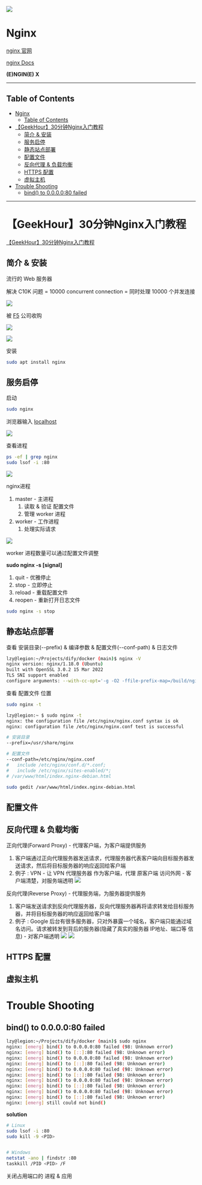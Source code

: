 ![](Pics/nginx000.png)

# Nginx

[nginx 官网](https://nginx.org/en/)

[nginx Docs](https://docs.nginx.com/)

**(E)NGIN(E) X**

---

## Table of Contents

- [Nginx](#nginx)
  - [Table of Contents](#table-of-contents)
- [【GeekHour】30分钟Nginx入门教程](#geekhour30分钟nginx入门教程)
  - [简介 \& 安装](#简介--安装)
  - [服务启停](#服务启停)
  - [静态站点部署](#静态站点部署)
  - [配置文件](#配置文件)
  - [反向代理 \& 负载均衡](#反向代理--负载均衡)
  - [HTTPS 配置](#https-配置)
  - [虚拟主机](#虚拟主机)
- [Trouble Shooting](#trouble-shooting)
  - [bind() to 0.0.0.0:80 failed](#bind-to-000080-failed)

---

# 【GeekHour】30分钟Nginx入门教程

[【GeekHour】30分钟Nginx入门教程](https://www.bilibili.com/video/BV1mz4y1n7PQ/)

## 简介 & 安装

流行的 Web 服务器

解决 C10K 问题 = 10000 concurrent connection = 同时处理 10000 个并发连接

![](Pics/nginx001.png)

被 [F5](https://www.f5.com/) 公司收购

![](Pics/f5-logo.svg)

![](Pics/nginx007.png)

安装

```bash
sudo apt install nginx
```

## 服务启停

启动

```bash
sudo nginx
```

浏览器输入 [localhost](http://localhost/)

![](Pics/nginx004.png)



查看进程

```bash
ps -ef | grep nginx
sudo lsof -i :80
```
![](Pics/nginx002.png)

nginx进程
1. master - 主进程
   1. 读取 & 验证 配置文件
   2. 管理 worker 进程
2. worker - 工作进程
   1. 处理实际请求

![](Pics/nginx003.png)

worker 进程数量可以通过配置文件调整

**sudo nginx -s [signal]**
1. quit - 优雅停止
2. stop - 立即停止
3. reload - 重载配置文件
4. reopen - 重新打开日志文件

```bash
sudo nginx -s stop
```

## 静态站点部署

查看 安装目录(--prefix) & 编译参数 & 配置文件(--conf-path) & 日志文件

```bash
lzy@legion:~/Projects/dify/docker (main)$ nginx -V
nginx version: nginx/1.18.0 (Ubuntu)
built with OpenSSL 3.0.2 15 Mar 2022
TLS SNI support enabled
configure arguments: --with-cc-opt='-g -O2 -ffile-prefix-map=/build/nginx-zctdR4/nginx-1.18.0=. -flto=auto -ffat-lto-objects -flto=auto -ffat-lto-objects -fstack-protector-strong -Wformat -Werror=format-security -fPIC -Wdate-time -D_FORTIFY_SOURCE=2' --with-ld-opt='-Wl,-Bsymbolic-functions -flto=auto -ffat-lto-objects -flto=auto -Wl,-z,relro -Wl,-z,now -fPIC' --prefix=/usr/share/nginx --conf-path=/etc/nginx/nginx.conf --http-log-path=/var/log/nginx/access.log --error-log-path=/var/log/nginx/error.log --lock-path=/var/lock/nginx.lock --pid-path=/run/nginx.pid --modules-path=/usr/lib/nginx/modules --http-client-body-temp-path=/var/lib/nginx/body --http-fastcgi-temp-path=/var/lib/nginx/fastcgi --http-proxy-temp-path=/var/lib/nginx/proxy --http-scgi-temp-path=/var/lib/nginx/scgi --http-uwsgi-temp-path=/var/lib/nginx/uwsgi --with-compat --with-debug --with-pcre-jit --with-http_ssl_module --with-http_stub_status_module --with-http_realip_module --with-http_auth_request_module --with-http_v2_module --with-http_dav_module --with-http_slice_module --with-threads --add-dynamic-module=/build/nginx-zctdR4/nginx-1.18.0/debian/modules/http-geoip2 --with-http_addition_module --with-http_gunzip_module --with-http_gzip_static_module --with-http_sub_module
```

查看 配置文件 位置

```bash
sudo nginx -t

lzy@legion:~ $ sudo nginx -t
nginx: the configuration file /etc/nginx/nginx.conf syntax is ok
nginx: configuration file /etc/nginx/nginx.conf test is successful
```

```bash
# 安装目录
--prefix=/usr/share/nginx

# 配置文件
--conf-path=/etc/nginx/nginx.conf
#	include /etc/nginx/conf.d/*.conf;
#	include /etc/nginx/sites-enabled/*;
# /var/www/html/index.nginx-debian.html
```



```bash
sudo gedit /var/www/html/index.nginx-debian.html
```



## 配置文件



## 反向代理 & 负载均衡

正向代理(Forward Proxy) - 代理客户端，为客户端提供服务
1. 客户端通过正向代理服务器发送请求，代理服务器代表客户端向目标服务器发送请求，然后将目标服务器的响应返回给客户端
2. 例子 : VPN - 让 VPN 代理服务器 作为客户端，代理 原客户端 访问外网 - 客户端清楚，对服务端透明
   ![](Pics/nginx005.png)


反向代理(Reverse Proxy) - 代理服务端，为服务器提供服务
1. 客户端发送请求到反向代理服务器，反向代理服务器再将请求转发给目标服务器，并将目标服务器的响应返回给客户端
2. 例子 : Google 后台有很多服务器，只对外暴露一个域名，客户端只能通过域名访问。请求被转发到背后的服务器(隐藏了真实的服务器 IP地址、端口等 信息) - 对客户端透明
   ![](Pics/nginx006.png)
   ![](Pics/nginx008.png)




## HTTPS 配置

## 虚拟主机




# Trouble Shooting

## bind() to 0.0.0.0:80 failed

```bash
lzy@legion:~/Projects/dify/docker (main)$ sudo nginx
nginx: [emerg] bind() to 0.0.0.0:80 failed (98: Unknown error)
nginx: [emerg] bind() to [::]:80 failed (98: Unknown error)
nginx: [emerg] bind() to 0.0.0.0:80 failed (98: Unknown error)
nginx: [emerg] bind() to [::]:80 failed (98: Unknown error)
nginx: [emerg] bind() to 0.0.0.0:80 failed (98: Unknown error)
nginx: [emerg] bind() to [::]:80 failed (98: Unknown error)
nginx: [emerg] bind() to 0.0.0.0:80 failed (98: Unknown error)
nginx: [emerg] bind() to [::]:80 failed (98: Unknown error)
nginx: [emerg] bind() to 0.0.0.0:80 failed (98: Unknown error)
nginx: [emerg] bind() to [::]:80 failed (98: Unknown error)
nginx: [emerg] still could not bind()
```

**solution**

```bash
# Linux
sudo lsof -i :80
sudo kill -9 <PID>


# Windows
netstat -ano | findstr :80
taskkill /PID <PID> /F
```

关闭占用端口的 进程 & 应用


